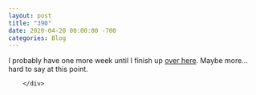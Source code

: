 ```yaml
---
layout: post
title: "390"
date: 2020-04-20 00:00:00 -700
categories: Blog
---
```


<div class="blog-content">
				<div class="paragraph">I probably have one more week until I finish up <a href="../story-11.html" target="_blank">over here</a>. Maybe more... hard to say at this point.</div>

		</div>
        